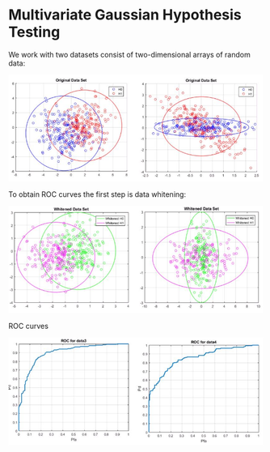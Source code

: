 # Multivariate Gaussian Hypothesis Testing


We work with two datasets consist of two-dimensional arrays of random data:

![](images/Fig_1.JPG)



To obtain ROC curves the first step is data whitening:


![](images/Fig_2.JPG)


ROC curves

![](images/Fig_3.JPG)
